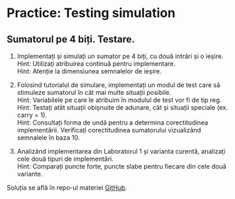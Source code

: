 # Practice: Testing simulation

## Sumatorul pe 4 biți. Testare.  

1. Implementați și simulați un sumator pe 4 biți, cu două intrări și o ieșire.  
Hint: Utilizați atribuirea continuă pentru implementare.  
Hint: Atenție la dimensiunea semnalelor de ieșire.  

2. Folosind tutorialul de simulare, implementați un modul de test care să stimuleze sumatorul în cât mai multe situații posibile.  
Hint: Variabilele pe care le atribuim în modulul de test vor fi de tip reg.  
Hint: Testați atât situații obișnuite de adunare, cât și situații speciale (ex. carry = 1).  
Hint: Consultați forma de undă pentru a determina corectitudinea implementării. Verificați corectitudinea sumatorului vizualizând semnalele în baza 10.  

3. Analizând implementarea din Laboratorul 1 și varianta curentă, analizați cele două tipuri de implementări.  
Hint: Comparați puncte forte, puncte slabe pentru fiecare din cele două variante.  

Soluția se află în repo-ul materiei [GitHub](https://github.com/cs-pub-ro/computer-architecture/tree/main/chapters/verilog/testing/drills/tasks/adder_4bits).

